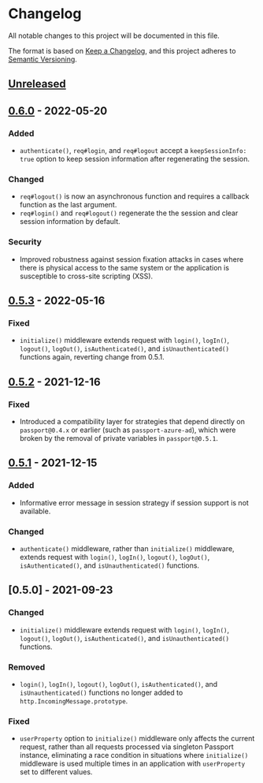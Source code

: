 # Changelog
All notable changes to this project will be documented in this file.

The format is based on [Keep a Changelog](https://keepachangelog.com/en/1.0.0/),
and this project adheres to [Semantic Versioning](https://semver.org/spec/v2.0.0.html).

## [Unreleased]

## [0.6.0] - 2022-05-20
### Added
- `authenticate()`, `req#login`, and `req#logout` accept a
`keepSessionInfo: true` option to keep session information after regenerating
the session.

### Changed

- `req#logout()` is now an asynchronous function and requires a callback
function as the last argument.
- `req#login()` and `req#logout()` regenerate the the session and clear session
information by default.

### Security

- Improved robustness against session fixation attacks in cases where there is
physical access to the same system or the application is susceptible to
cross-site scripting (XSS).

## [0.5.3] - 2022-05-16
### Fixed

- `initialize()` middleware extends request with `login()`, `logIn()`,
`logout()`, `logOut()`, `isAuthenticated()`, and `isUnauthenticated()` functions
again, reverting change from 0.5.1.

## [0.5.2] - 2021-12-16
### Fixed
- Introduced a compatibility layer for strategies that depend directly on
`passport@0.4.x` or earlier (such as `passport-azure-ad`), which were
broken by the removal of private variables in `passport@0.5.1`.

## [0.5.1] - 2021-12-15
### Added
- Informative error message in session strategy if session support is not
available.

### Changed

- `authenticate()` middleware, rather than `initialize()` middleware, extends
request with `login()`, `logIn()`, `logout()`, `logOut()`, `isAuthenticated()`,
and `isUnauthenticated()` functions.

## [0.5.0] - 2021-09-23
### Changed

- `initialize()` middleware extends request with `login()`, `logIn()`,
`logout()`, `logOut()`, `isAuthenticated()`, and `isUnauthenticated()`
functions.

### Removed

- `login()`, `logIn()`, `logout()`, `logOut()`, `isAuthenticated()`, and
`isUnauthenticated()` functions no longer added to `http.IncomingMessage.prototype`.

### Fixed

- `userProperty` option to `initialize()` middleware only affects the current
request, rather than all requests processed via singleton Passport instance,
eliminating a race condition in situations where `initialize()` middleware is
used multiple times in an application with `userProperty` set to different
values.

[Unreleased]: https://github.com/jaredhanson/passport/compare/v0.6.0...HEAD
[0.6.0]: https://github.com/jaredhanson/passport/compare/v0.5.3...v0.6.0
[0.5.3]: https://github.com/jaredhanson/passport/compare/v0.5.2...v0.5.3
[0.5.2]: https://github.com/jaredhanson/passport/compare/v0.5.1...v0.5.2
[0.5.1]: https://github.com/jaredhanson/passport/compare/v0.5.0...v0.5.1
